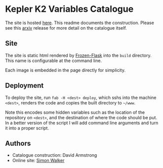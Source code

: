 Kepler K2 Variables Catalogue
=============================

The site is hosted [here](http://deneb.astro.warwick.ac.uk/phrlbj/k2varcat). This readme documents the construction. Please see this [arxiv](http://arxiv.org/abs/1411.6830) release for more detail on the catalogue itself.

Site
----

The site is static html rendered by [Frozen-Flask](http://pythonhosted.org/Frozen-Flask/) into the `build` directory. This name is configurable at the command line.

Each image is embedded in the page directly for simplicity.

Deployment
----------

To deploy the site, run `fab -H <dest> deploy`, which sshs into the machine `<dest>`, renders the code and copies the built directory to `~/www`.

Note this encodes some hidden variables such as the location of the repository on `<dest>`, and the destination of where the code should be put. In a better version of the script I will add command line arguments and turn it into a proper script.

Authors
-------

* Catalogue construction: David Armstrong
* Online site: [Simon Walker](https://github.com/mindriot101)

